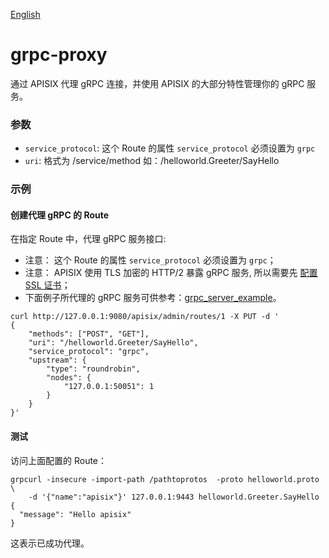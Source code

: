 <!--
#
# Licensed to the Apache Software Foundation (ASF) under one or more
# contributor license agreements.  See the NOTICE file distributed with
# this work for additional information regarding copyright ownership.
# The ASF licenses this file to You under the Apache License, Version 2.0
# (the "License"); you may not use this file except in compliance with
# the License.  You may obtain a copy of the License at
#
#     http://www.apache.org/licenses/LICENSE-2.0
#
# Unless required by applicable law or agreed to in writing, software
# distributed under the License is distributed on an "AS IS" BASIS,
# WITHOUT WARRANTIES OR CONDITIONS OF ANY KIND, either express or implied.
# See the License for the specific language governing permissions and
# limitations under the License.
#
-->

[English](grpc-proxy.md)
# grpc-proxy

通过 APISIX 代理 gRPC 连接，并使用 APISIX 的大部分特性管理你的 gRPC 服务。


### 参数

* `service_protocol`:  这个 Route 的属性 `service_protocol` 必须设置为 `grpc`
* `uri`:   格式为 /service/method 如：/helloworld.Greeter/SayHello


### 示例

#### 创建代理 gRPC 的 Route

在指定 Route 中，代理 gRPC 服务接口:

* 注意： 这个 Route 的属性 `service_protocol` 必须设置为 `grpc`；
* 注意： APISIX 使用 TLS 加密的 HTTP/2 暴露 gRPC 服务, 所以需要先 [配置 SSL 证书](doc/https-cn.md)；
* 下面例子所代理的 gRPC 服务可供参考：[grpc_server_example](https://github.com/iresty/grpc_server_example)。

```shell
curl http://127.0.0.1:9080/apisix/admin/routes/1 -X PUT -d '
{
    "methods": ["POST", "GET"],
    "uri": "/helloworld.Greeter/SayHello",
    "service_protocol": "grpc",
    "upstream": {
        "type": "roundrobin",
        "nodes": {
            "127.0.0.1:50051": 1
        }
    }
}'
```


#### 测试

访问上面配置的 Route：

```shell
grpcurl -insecure -import-path /pathtoprotos  -proto helloworld.proto  \
    -d '{"name":"apisix"}' 127.0.0.1:9443 helloworld.Greeter.SayHello
{
  "message": "Hello apisix"
}
```

这表示已成功代理。

